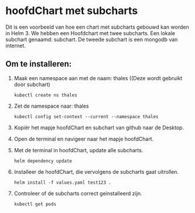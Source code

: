 # hoofdChart met subcharts

Dit is een voorbeeld van hoe een chart met subcharts gebouwd kan worden in Helm 3.
We hebben een Hoofdchart met twee subcharts. Een lokale subchart genaamd: subchart. De tweede subchart is een mongodb van internet.

## Om te installeren:

1. Maak een namespace aan met de naam: thales ((Deze wordt gebruikt door subchart)

    ```kubectl create ns thales```

2. Zet de namespace naar: thales

    ```kubectl config set-context --current --namespace thales```

3. Kopiër het mapje hoofdChart en subchart van github naar de Desktop.

4. Open de terminal en navigeer naar het mapje hoofdChart.

5. Met de terminal in hoofdChart, update alle subcharts.

    ```helm dependency update```
    
6. Installeer de hoofdChart, die vervolgens de subcharts gaat uitrollen.

    ```helm install -f values.yaml test123 .```
    
7. Controleer of de subcharts correct geinstalleerd zijn.

    ```kubectl get pods```
    
